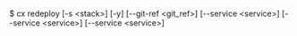 <!-- post: redeploy_usage -->


$ cx redeploy [-s &lt;stack&gt;] [-y] [--git-ref &lt;git_ref&gt;] [--service &lt;service&gt;] [--service &lt;service&gt;] [--service &lt;service&gt;]
